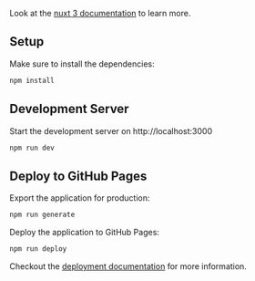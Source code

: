 Look at the [nuxt 3 documentation](https://v3.nuxtjs.org) to learn more.

## Setup

Make sure to install the dependencies:

```bash
npm install
```

## Development Server

Start the development server on http://localhost:3000

```bash
npm run dev
```

## Deploy to GitHub Pages

Export the application for production:

```bash
npm run generate
```

Deploy the application to GitHub Pages:

```bash
npm run deploy
```

Checkout the [deployment documentation](https://v3.nuxtjs.org/guide/deploy/presets) for more information.

